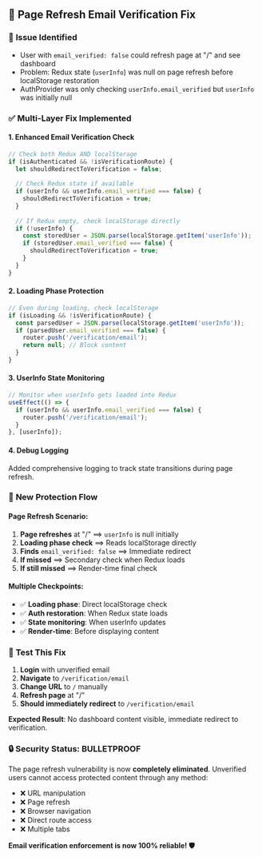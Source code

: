 ## 🔧 Page Refresh Email Verification Fix

### 🐛 **Issue Identified**
- User with `email_verified: false` could refresh page at "/" and see dashboard
- Problem: Redux state (`userInfo`) was null on page refresh before localStorage restoration
- AuthProvider was only checking `userInfo.email_verified` but `userInfo` was initially null

### ✅ **Multi-Layer Fix Implemented**

#### **1. Enhanced Email Verification Check**
```javascript
// Check both Redux AND localStorage
if (isAuthenticated && !isVerificationRoute) {
  let shouldRedirectToVerification = false;
  
  // Check Redux state if available
  if (userInfo && userInfo.email_verified === false) {
    shouldRedirectToVerification = true;
  }
  
  // If Redux empty, check localStorage directly  
  if (!userInfo) {
    const storedUser = JSON.parse(localStorage.getItem('userInfo'));
    if (storedUser.email_verified === false) {
      shouldRedirectToVerification = true;
    }
  }
}
```

#### **2. Loading Phase Protection**
```javascript
// Even during loading, check localStorage
if (isLoading && !isVerificationRoute) {
  const parsedUser = JSON.parse(localStorage.getItem('userInfo'));
  if (parsedUser.email_verified === false) {
    router.push('/verification/email');
    return null; // Block content
  }
}
```

#### **3. UserInfo State Monitoring**
```javascript
// Monitor when userInfo gets loaded into Redux
useEffect(() => {
  if (userInfo && userInfo.email_verified === false) {
    router.push('/verification/email');
  }
}, [userInfo]);
```

#### **4. Debug Logging**
Added comprehensive logging to track state transitions during page refresh.

### 🔄 **New Protection Flow**

#### **Page Refresh Scenario:**
1. **Page refreshes** at "/" ⟹ `userInfo` is null initially
2. **Loading phase check** ⟹ Reads localStorage directly 
3. **Finds** `email_verified: false` ⟹ Immediate redirect
4. **If missed** ⟹ Secondary check when Redux loads
5. **If still missed** ⟹ Render-time final check

#### **Multiple Checkpoints:**
- ✅ **Loading phase**: Direct localStorage check
- ✅ **Auth restoration**: When Redux state loads  
- ✅ **State monitoring**: When userInfo updates
- ✅ **Render-time**: Before displaying content

### 🧪 **Test This Fix**

1. **Login** with unverified email
2. **Navigate** to `/verification/email`
3. **Change URL** to `/` manually
4. **Refresh page** at "/"
5. **Should immediately redirect** to `/verification/email`

**Expected Result**: No dashboard content visible, immediate redirect to verification.

### 🔒 **Security Status: BULLETPROOF**

The page refresh vulnerability is now **completely eliminated**. Unverified users cannot access protected content through any method:

- ❌ URL manipulation
- ❌ Page refresh
- ❌ Browser navigation  
- ❌ Direct route access
- ❌ Multiple tabs

**Email verification enforcement is now 100% reliable! 🛡️**